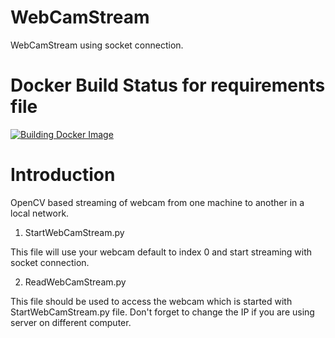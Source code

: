 # WebCamStream
WebCamStream using socket connection.


# Docker Build Status for requirements file

[![Building Docker Image](https://github.com/ajaymin28/WebCamStream/actions/workflows/build-docker-image.yml/badge.svg)](https://github.com/ajaymin28/WebCamStream/actions/workflows/build-docker-image.yml)


# Introduction

OpenCV based streaming of webcam from one machine to another in a local network.

1. StartWebCamStream.py

This file will use your webcam default to index 0 and start streaming with socket connection.

2. ReadWebCamStream.py

This file should be used to access the webcam which is started with StartWebCamStream.py file. 
Don't forget to change the IP if you are using server on different computer.
